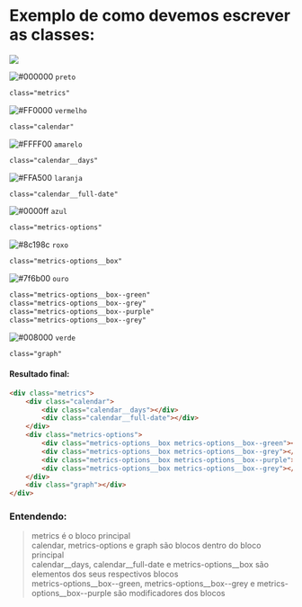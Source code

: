 # Exemplo de como devemos escrever as classes:
![](https://serving.photos.photobox.com/72621498a566e112c0e48f74546a8487483ee78689bb62f7ef7037d369568c7e62c93a42.jpg)

![#000000](https://placehold.it/15/000000/000000?text=+) ``preto``
```html
class="metrics"
```
![#FF0000](https://placehold.it/15/FF0000/000000?text=+) ``vermelho``
```html
class="calendar"
```
![#FFFF00](https://placehold.it/15/FFFF00/000000?text=+) ``amarelo``
```html
class="calendar__days"
```
![#FFA500](https://placehold.it/15/FFA500/000000?text=+) ``laranja``
```html
class="calendar__full-date"
```
![#0000ff](https://placehold.it/15/0000ff/000000?text=+) ``azul``
```html
class="metrics-options"
```
![#8c198c](https://placehold.it/15/8c198c/000000?text=+) ``roxo``
```html
class="metrics-options__box"
```
![#7f6b00](https://placehold.it/15/7f6b00/000000?text=+) ``ouro``
```html
class="metrics-options__box--green"
class="metrics-options__box--grey"
class="metrics-options__box--purple"
class="metrics-options__box--grey"
```
![#008000](https://placehold.it/15/008000/000000?text=+) ``verde``
```html
class="graph"
```

#### Resultado final:   
```html
<div class="metrics">
    <div class="calendar">
        <div class="calendar__days"></div>
        <div class="calendar__full-date"></div>
    </div>
    <div class="metrics-options">
        <div class="metrics-options__box metrics-options__box--green"></div>
        <div class="metrics-options__box metrics-options__box--grey"></div>
        <div class="metrics-options__box metrics-options__box--purple"></div>
        <div class="metrics-options__box metrics-options__box--grey"></div>
    </div>
    <div class="graph"></div>
</div>
```

### Entendendo:
> metrics é o bloco principal  
> calendar, metrics-options e graph são blocos dentro do bloco principal  
> calendar__days, calendar__full-date e metrics-options__box são elementos dos seus respectivos blocos  
> metrics-options__box--green, metrics-options__box--grey e metrics-options__box--purple são modificadores dos blocos  
